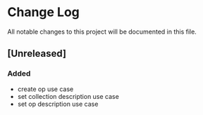 # Change Log
All notable changes to this project will be documented in this file.

## [Unreleased]
### Added
- create op use case
- set collection description use case
- set op description use case
